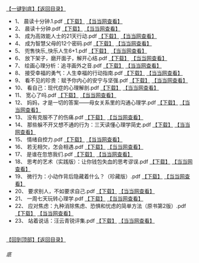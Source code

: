 [【一键到底】](#底)[【返回目录】](/README.md)
*	1、	晨读十分钟.1.pdf	 [【下载】](https://474b.com/file/25713053-436016261)	[【当当网查看】](http://search.dangdang.com/?key=%晨读十分钟.1%&act=input)
*	2、	晨读十分钟.pdf	 [【下载】](https://474b.com/file/25713053-436016328)	[【当当网查看】](http://search.dangdang.com/?key=%晨读十分钟%&act=input)
*	3、	成为高效能人士的21天行动.pdf	 [【下载】](https://474b.com/file/25713053-436016352)	[【当当网查看】](http://search.dangdang.com/?key=%成为高效能人士的21天行动%&act=input)
*	4、	成为智慧父母的12个密码.pdf	 [【下载】](https://474b.com/file/25713053-436016390)	[【当当网查看】](http://search.dangdang.com/?key=%成为智慧父母的12个密码%&act=input)
*	5、	兜售快乐_快乐人生6+1.pdf	 [【下载】](https://474b.com/file/25713053-436016403)	[【当当网查看】](http://search.dangdang.com/?key=%兜售快乐_快乐人生6+1%&act=input)
*	6、	放下架子，磨开面子，解开心结.pdf	 [【下载】](https://474b.com/file/25713053-436016420)	[【当当网查看】](http://search.dangdang.com/?key=%放下架子，磨开面子，解开心结%&act=input)
*	7、	绘画心理分析：追寻画外之音.pdf	 [【下载】](https://474b.com/file/25713053-436016520)	[【当当网查看】](http://search.dangdang.com/?key=%绘画心理分析：追寻画外之音%&act=input)
*	8、	接受幸福的勇气：人生幸福的行动指南.pdf	 [【下载】](https://474b.com/file/25713053-436016540)	[【当当网查看】](http://search.dangdang.com/?key=%接受幸福的勇气：人生幸福的行动指南%&act=input)
*	9、	看不见的珍贵：赋予你内心的安宁与坚强.pdf	 [【下载】](https://474b.com/file/25713053-436016550)	[【当当网查看】](http://search.dangdang.com/?key=%看不见的珍贵：赋予你内心的安宁与坚强%&act=input)
*	10、	看自己：现代症的心理解剖.pdf	 [【下载】](https://474b.com/file/25713053-436016569)	[【当当网查看】](http://search.dangdang.com/?key=%看自己：现代症的心理解剖%&act=input)
*	11、	宽心了吗.pdf	 [【下载】](https://474b.com/file/25713053-436016649)	[【当当网查看】](http://search.dangdang.com/?key=%宽心了吗%&act=input)
*	12、	妈妈，才是一切的答案——母女关系里的沟通心理学.pdf	 [【下载】](https://474b.com/file/25713053-436016676)	[【当当网查看】](http://search.dangdang.com/?key=%妈妈，才是一切的答案——母女关系里的沟通心理学%&act=input)
*	13、	没有克服不了的伤痛.pdf	 [【下载】](https://474b.com/file/25713053-436016759)	[【当当网查看】](http://search.dangdang.com/?key=%没有克服不了的伤痛%&act=input)
*	14、	那些躲不开又想不通的行为：三天读懂心理学简史.pdf	 [【下载】](https://474b.com/file/25713053-436016778)	[【当当网查看】](http://search.dangdang.com/?key=%那些躲不开又想不通的行为：三天读懂心理学简史%&act=input)
*	15、	情绪自控力.pdf	 [【下载】](https://474b.com/file/25713053-436016807)	[【当当网查看】](http://search.dangdang.com/?key=%情绪自控力%&act=input)
*	16、	若无相欠，怎会相遇.pdf	 [【下载】](https://474b.com/file/25713053-436016822)	[【当当网查看】](http://search.dangdang.com/?key=%若无相欠，怎会相遇%&act=input)
*	17、	是谁在忽悠我们.pdf	 [【下载】](https://474b.com/file/25713053-436016842)	[【当当网查看】](http://search.dangdang.com/?key=%是谁在忽悠我们%&act=input)
*	18、	思考的艺术（实践版）：让你钱包失血的思考谬误.pdf	 [【下载】](https://474b.com/file/25713053-436016846)	[【当当网查看】](http://search.dangdang.com/?key=%思考的艺术（实践版）：让你钱包失血的思考谬误%&act=input)
*	19、	微行为：小动作背后隐藏着什么？（珍藏版）.pdf	 [【下载】](https://474b.com/file/25713053-436016947)	[【当当网查看】](http://search.dangdang.com/?key=%微行为：小动作背后隐藏着什么？（珍藏版）%&act=input)
*	20、	要求别人，不如要求自己.pdf	 [【下载】](https://474b.com/file/25713053-436016971)	[【当当网查看】](http://search.dangdang.com/?key=%要求别人，不如要求自己%&act=input)
*	21、	一周七天玩转心理学.pdf	 [【下载】](https://474b.com/file/25713053-436016983)	[【当当网查看】](http://search.dangdang.com/?key=%一周七天玩转心理学%&act=input)
*	22、	应对焦虑：九种消除焦虑、恐惧和忧虑的简单方法（原书第2版）.pdf	 [【下载】](https://474b.com/file/25713053-436017003)	[【当当网查看】](http://search.dangdang.com/?key=%应对焦虑：九种消除焦虑、恐惧和忧虑的简单方法（原书第2版）%&act=input)
*	23、	站着说话：汪云青锐评集.pdf	 [【下载】](https://474b.com/file/25713053-436017014)	[【当当网查看】](http://search.dangdang.com/?key=%站着说话：汪云青锐评集%&act=input)

<br>[【回到顶部】](#readme)[【返回目录】](/README.md)
###### 底
